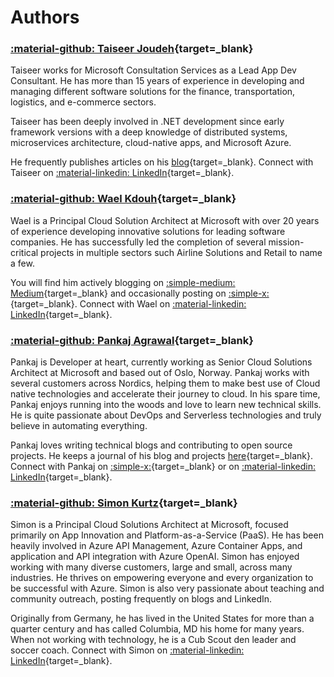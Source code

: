 # Authors

### [:material-github: Taiseer Joudeh](https://github.com/tjoudeh){target=_blank}

Taiseer works for Microsoft Consultation Services as a Lead App Dev Consultant. He has more than 15 years of experience in developing and managing different software solutions for the finance, transportation, logistics, and e-commerce sectors.

Taiseer has been deeply involved in .NET development since early framework versions with a deep knowledge of distributed systems, microservices architecture, cloud-native apps, and Microsoft Azure.

He frequently publishes articles on his [blog](https://bitoftech.net){target=_blank}. Connect with Taiseer on [:material-linkedin: LinkedIn](https://www.linkedin.com/in/taiseer-joudeh-20b3a74/){target=_blank}.

### [:material-github: Wael Kdouh](https://github.com/waelkdouh){target=_blank}

Wael is a Principal Cloud Solution Architect at Microsoft with over 20 years of experience developing innovative solutions for leading software companies. He has successfully led the completion of several mission-critical projects in multiple sectors such Airline Solutions and Retail to name a few.

You will find him actively blogging on [:simple-medium: Medium](https://waelkdouh.medium.com/){target=_blank} and occasionally posting on [:simple-x:](https://x.com/waelkdouh){target=_blank}. Connect with Wael on [:material-linkedin: LinkedIn](https://www.linkedin.com/in/waelkdouh/){target=_blank}.

### [:material-github: Pankaj Agrawal](https://github.com/pankajagrawal16){target=_blank}

Pankaj is Developer at heart, currently working as Senior Cloud Solutions Architect at Microsoft and based out of Oslo, Norway. Pankaj works with several customers across Nordics, helping them to make best use of Cloud native technologies and accelerate their journey to cloud. In his spare time, Pankaj enjoys running into the woods and love to learn new technical skills. He is quite passionate about DevOps and Serverless technologies and truly believe in automating everything.

Pankaj loves writing technical blogs and contributing to open source projects. He keeps a journal of his blog and projects [here](https://pankaagr.cloud/){target=_blank}. Connect with Pankaj on [:simple-x:](https://x.com/agrawalpankaj16){target=_blank} or on [:material-linkedin: LinkedIn](https://www.linkedin.com/in/pankajagrawal16/){target=_blank}.

### [:material-github: Simon Kurtz](https://github.com/simonkurtz-MSFT){target=_blank}

Simon is a Principal Cloud Solutions Architect at Microsoft, focused primarily on App Innovation and Platform-as-a-Service (PaaS). He has been heavily involved in Azure API Management, Azure Container Apps, and application and API integration with Azure OpenAI. Simon has enjoyed working with many diverse customers, large and small, across many industries. He thrives on empowering everyone and every organization to be successful with Azure. Simon is also very passionate about teaching and community outreach, posting frequently on blogs and LinkedIn.

Originally from Germany, he has lived in the United States for more than a quarter century and has called Columbia, MD his home for many years. When not working with technology, he is a Cub Scout den leader and soccer coach. Connect with Simon on [:material-linkedin: LinkedIn](https://www.linkedin.com/in/simonkurtz){target=_blank}.
